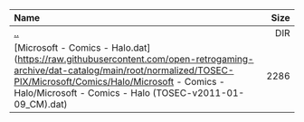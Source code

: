 |Name|Size|
|:---|---:|
|[..](../index.html)|DIR|
|[Microsoft - Comics - Halo.dat](https://raw.githubusercontent.com/open-retrogaming-archive/dat-catalog/main/root/normalized/TOSEC-PIX/Microsoft/Comics/Halo/Microsoft - Comics - Halo/Microsoft - Comics - Halo (TOSEC-v2011-01-09_CM).dat)|2286|
